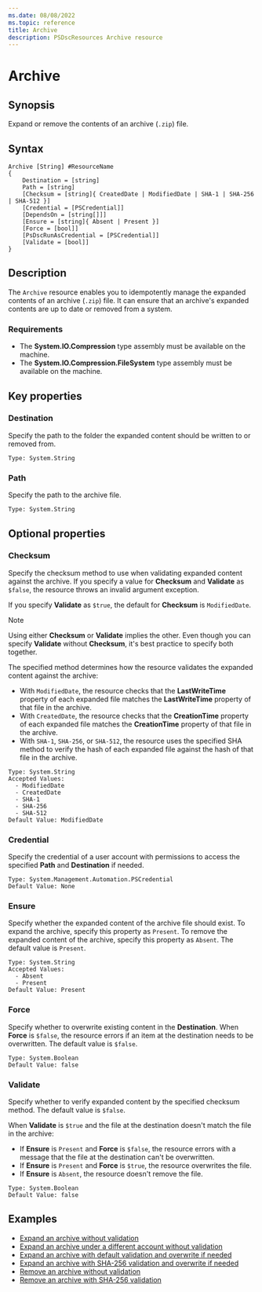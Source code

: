 ```yaml
---
ms.date: 08/08/2022
ms.topic: reference
title: Archive
description: PSDscResources Archive resource
---
```


# Archive

## Synopsis

Expand or remove the contents of an archive (`.zip`) file.

## Syntax

```Syntax
Archive [String] #ResourceName
{
    Destination = [string]
    Path = [string]
    [Checksum = [string]{ CreatedDate | ModifiedDate | SHA-1 | SHA-256 | SHA-512 }]
    [Credential = [PSCredential]]
    [DependsOn = [string[]]]
    [Ensure = [string]{ Absent | Present }]
    [Force = [bool]]
    [PsDscRunAsCredential = [PSCredential]]
    [Validate = [bool]]
}
```

## Description

The `Archive` resource enables you to idempotently manage the expanded contents of an archive
(`.zip`) file. It can ensure that an archive's expanded contents are up to date or removed from a
system.

### Requirements

- The **System.IO.Compression** type assembly must be available on the machine.
- The **System.IO.Compression.FileSystem** type assembly must be available on the machine.

## Key properties

### Destination

Specify the path to the folder the expanded content should be written to or removed from.

```
Type: System.String
```

### Path

Specify the path to the archive file.

```
Type: System.String
```

## Optional properties

### Checksum

Specify the checksum method to use when validating expanded content against the archive. If you
specify a value for **Checksum** and **Validate** as `$false`, the resource throws an invalid
argument exception.

If you specify **Validate** as `$true`, the default for **Checksum** is `ModifiedDate`.

> [!NOTE]
> Using either **Checksum** or **Validate** implies the other. Even though you can specify
> **Validate** without **Checksum**, it's best practice to specify both together.

The specified method determines how the resource validates the expanded content against the archive:

- With `ModifiedDate`, the resource checks that the **LastWriteTime** property of each expanded file
  matches the **LastWriteTime** property of that file in the archive.
- With `CreatedDate`, the resource checks that the **CreationTime** property of each expanded file
  matches the **CreationTime** property of that file in the archive.
- With `SHA-1`, `SHA-256`, or `SHA-512`, the resource uses the specified SHA method to verify the
  hash of each expanded file against the hash of that file in the archive.

```
Type: System.String
Accepted Values:
  - ModifiedDate
  - CreatedDate
  - SHA-1
  - SHA-256
  - SHA-512
Default Value: ModifiedDate
```

### Credential

Specify the credential of a user account with permissions to access the specified **Path** and
**Destination** if needed.

```
Type: System.Management.Automation.PSCredential
Default Value: None
```

### Ensure

Specify whether the expanded content of the archive file should exist. To expand the archive,
specify this property as `Present`. To remove the expanded content of the archive, specify this
property as `Absent`. The default value is `Present`.

```
Type: System.String
Accepted Values:
  - Absent
  - Present
Default Value: Present
```

### Force

Specify whether to overwrite existing content in the **Destination**. When **Force** is `$false`,
the resource errors if an item at the destination needs to be overwritten. The default value is
`$false`.

```
Type: System.Boolean
Default Value: false
```

### Validate

Specify whether to verify expanded content by the specified checksum method. The default value
is `$false`.

When **Validate** is `$true` and the file at the destination doesn't match the file in the archive:

- If **Ensure** is `Present` and **Force** is `$false`, the resource errors with a message that the
  file at the destination can't be overwritten.
- If **Ensure** is `Present` and **Force** is `$true`, the resource overwrites the file.
- If **Ensure** is `Absent`, the resource doesn't remove the file.

```
Type: System.Boolean
Default Value: false
```

## Examples

- [Expand an archive without validation][1]
- [Expand an archive under a different account without validation][2]
- [Expand an archive with default validation and overwrite if needed][3]
- [Expand an archive with SHA-256 validation and overwrite if needed][4]
- [Remove an archive without validation][5]
- [Remove an archive with SHA-256 validation][6]

<!-- Reference Links -->

[1]: ExpandNoValidation.md
[2]: ExpandCredNoValidation.md
[3]: ExpandDefaultValidationForce.md
[4]: ExpandChecksumForce.md
[5]: RemoveNoValidation.md
[6]: RemoveChecksum.md
